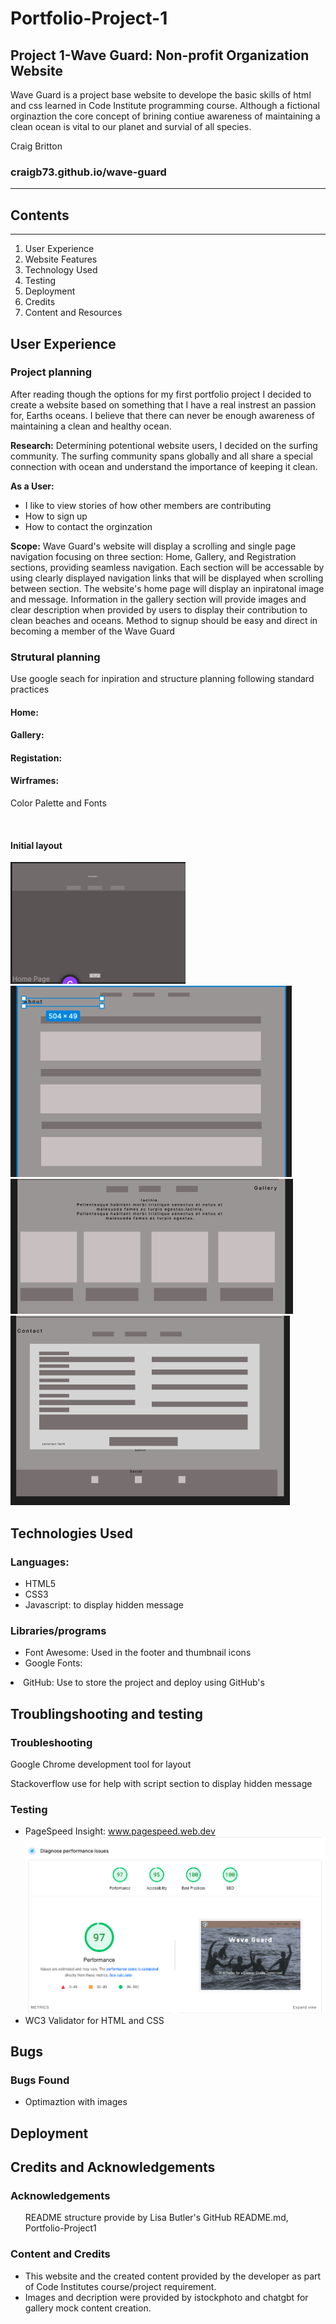 # Portfolio-Project-1

<h2>Project 1-Wave Guard: Non-profit Organization Website </h2>

<p>Wave Guard is a project base website to develope the basic skills of html and css learned in Code Institute programming course. Although a fictional orginaztion the core concept of brining contiue awareness of maintaining a clean ocean is vital to our planet and survial of all species. </p>

<p>Craig Britton </p>

<h3><a href="https://craigb73.github.io/wave-guard/"></a>craigb73.github.io/wave-guard</h3>  
<hr>

<h2>Contents</h2>
<hr>
<ol>
<li href="#planning">User Experience</li>
<li href=="#features">Website Features</li>
<li>Technology Used</li>
<li>Testing</li>
<li>Deployment</li>
<li>Credits</li>
<li>Content and Resources</li>
</ol>

<h2 id="planning" >User Experience</h2>

<h3>Project planning</h3>   
<p>After reading though the options for my first portfolio project I decided to create a website based on something that I have a real instrest an passion for, Earths oceans. I believe that there can never be enough awareness of maintaining a clean and healthy ocean. </p>

<p><strong>Research:</strong> Determining potentional website users, I decided on the surfing community.  The surfing community spans globally and all share a special connection with ocean and understand the importance of keeping it clean.</p>

<p><strong>As a User:</strong>

<ul>
<li>I like to view stories of how other members are contributing </li>
<li>How to sign up</li>
<li>How to contact the orginzation</li>
</ul>

<p><strong>Scope:</strong> Wave Guard's website will display a scrolling and single page navigation focusing on three section: Home, Gallery, and Registration sections, providing seamless navigation. Each section will be accessable by using clearly displayed navigation links that will be displayed when scrolling between section. The website's home page will display an inpiratonal image and message. Information in the gallery section will provide images and clear description when provided by users to display their contribution to clean beaches and oceans. Method to signup should be easy and direct in becoming a member of the Wave Guard</p>

<h3>Strutural planning</h3>
<p>Use google seach for inpiration and structure planning following standard practices</p>

<h4><Strong>Home:</Strong></h4><p></p>
<h4><Strong>Gallery:</Strong></h4><p></p>
<h4><Strong>Registation:</Strong></h4><p></p>

<h4><Strong>Wirframes:</Strong></h4>
<p>Color Palette and Fonts</p>
<img scr="./assets/images/readme_img/fonts-color-palette.png">
<h4><Strong>Initial layout </Strong></h4>
<img src="./assets/images/readme_img/homepage-wireframe.png"> <img src="./assets/images/readme_img/about.png"> <img src="./assets/images/readme_img/gallery.png"><img src="./assets/images/readme_img/signup.png">

<h2>Technologies Used</h2>

<h3>Languages:</h3>
<ul>
<li>HTML5</li>
<li>CSS3</li>
<li>Javascript: to display hidden message</li>
</ul>
<h3>Libraries/programs</h3>
<ul>
<li>Font Awesome: Used in the footer and thumbnail icons</li>
<li>Google Fonts:</li></ul>
<li>GitHub: Use to store the project and deploy using GitHub's</li>
</ul>

<h2>Troublingshooting and testing</h2>
<h3>Troubleshooting</h3>
<p>Google Chrome development tool for layout</p>
<p>Stackoverflow use for help with script section to display hidden message</p>

<h3>Testing</h3>
<ul>
<li>PageSpeed Insight: <a href="www.pagespeed.web.dev">www.pagespeed.web.dev</a></li>
<img src="./assets/images/readme_img/analysis.png">
<li>WC3 Validator for HTML and CSS</li>
</ul>

<h2>Bugs</h2>
<p><p>
<h3>Bugs Found</h3>
<ul>
<li>Optimaztion with images</li>
</ul>

<h2>Deployment</h2>
<a href="https://craigb73.github.io/wave-guard/"></a>

<h2>Credits and Acknowledgements</h2>
<h3>Acknowledgements</h3>
<ul>
<l>README structure provide by Lisa Butler's GitHub README.md, Portfolio-Project1</l>
</ul>
<h3>Content and Credits</h3>
<ul>
<li>This website and the created content provided by the developer as part of Code Institutes course/project requirement. </li>
<li>Images and decription were provided by istockphoto and chatgbt for gallery mock content creation.</li>
<ul>
